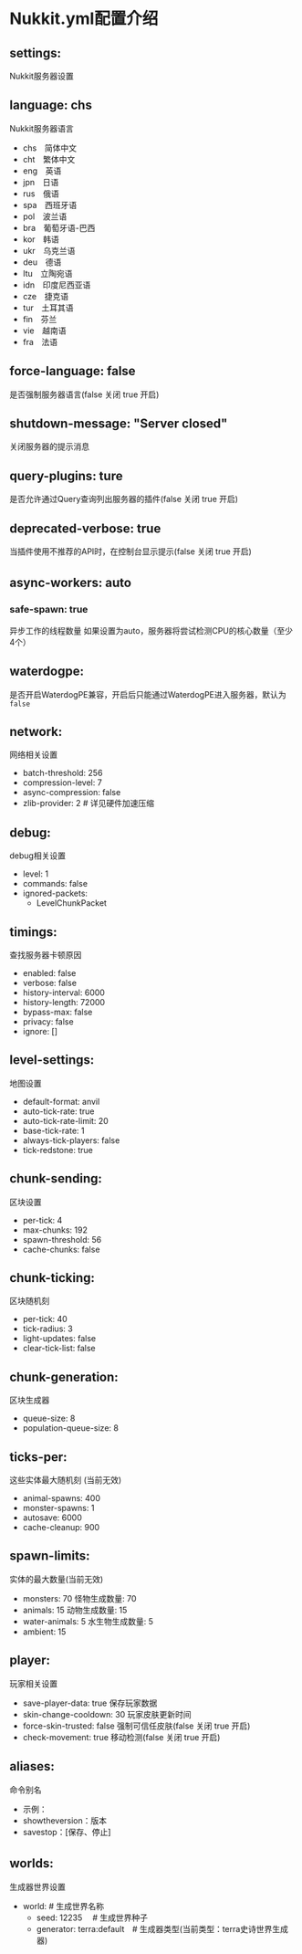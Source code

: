 # Nukkit.yml配置介绍
## settings:
Nukkit服务器设置
## language: chs
Nukkit服务器语言
- chs　简体中文
- cht　繁体中文
- eng　英语
- jpn　日语
- rus　俄语
- spa　西班牙语　
- pol　波兰语
- bra　葡萄牙语-巴西
- kor　韩语
- ukr　乌克兰语
- deu　德语
- ltu　立陶宛语
- idn　印度尼西亚语
- cze　捷克语
- tur　土耳其语
- fin　芬兰
- vie　越南语
- fra　法语
 ## force-language: false
 是否强制服务器语言(false 关闭 true 开启)
 ## shutdown-message: "Server closed"
 关闭服务器的提示消息
 ## query-plugins: ture
 是否允许通过Query查询列出服务器的插件(false 关闭 true 开启)
 ## deprecated-verbose: true
 当插件使用不推荐的API时，在控制台显示提示(false 关闭 true 开启)
 ## async-workers: auto　
 ### safe-spawn: true
 异步工作的线程数量
 如果设置为auto，服务器将尝试检测CPU的核心数量（至少4个）

## waterdogpe:  
是否开启WaterdogPE兼容，开启后只能通过WaterdogPE进入服务器，默认为`false`  

## network:
网络相关设置
 - batch-threshold: 256
 - compression-level: 7
 - async-compression: false
 - zlib-provider: 2 # 详见硬件加速压缩

## debug:
debug相关设置
 - level: 1
 - commands: false
 - ignored-packets:
   - LevelChunkPacket

## timings:
查找服务器卡顿原因
- enabled: false
- verbose: false
- history-interval: 6000
- history-length: 72000
- bypass-max: false
- privacy: false
- ignore: []

## level-settings:
地图设置
- default-format: anvil
- auto-tick-rate: true
- auto-tick-rate-limit: 20
- base-tick-rate: 1
- always-tick-players: false
- tick-redstone: true

## chunk-sending:
区块设置
- per-tick: 4
- max-chunks: 192
- spawn-threshold: 56
- cache-chunks: false

## chunk-ticking:
区块随机刻
- per-tick: 40
- tick-radius: 3
- light-updates: false
- clear-tick-list: false

## chunk-generation:
区块生成器
- queue-size: 8
- population-queue-size: 8

## ticks-per:
这些实体最大随机刻 (当前无效)
 - animal-spawns: 400
 - monster-spawns: 1
 - autosave: 6000
 - cache-cleanup: 900

## spawn-limits:
实体的最大数量(当前无效)
 - monsters: 70
 怪物生成数量: 70
 - animals: 15
 动物生成数量: 15
 - water-animals: 5
 水生物生成数量: 5
 - ambient: 15
 

## player:
玩家相关设置
 - save-player-data: true
 保存玩家数据
 - skin-change-cooldown: 30
 玩家皮肤更新时间
 - force-skin-trusted: false
 强制可信任皮肤(false 关闭 true 开启)
 - check-movement: true
 移动检测(false 关闭 true 开启)

## aliases:
命令别名
- 示例：
- showtheversion：版本
- savestop：[保存、停止]

## worlds:　
生成器世界设置
  - world: # 生成世界名称
     - seed: 12235 　# 生成世界种子
     - generator: terra:default　# 生成器类型(当前类型：terra史诗世界生成器)
    
